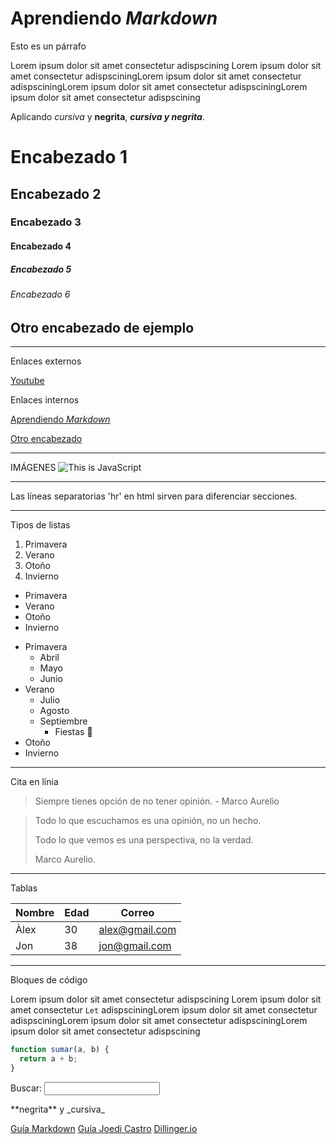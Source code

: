 # Aprendiendo _Markdown_

Esto es un párrafo

Lorem ipsum dolor sit amet consectetur adispscining Lorem ipsum dolor sit amet consectetur adispsciningLorem ipsum dolor sit amet consectetur adispsciningLorem ipsum dolor sit amet consectetur adispsciningLorem ipsum dolor sit amet consectetur adispscining

Aplicando _cursiva_ y **negrita**, **_cursiva y negrita_**.

# Encabezado 1

## Encabezado 2

### Encabezado 3

#### Encabezado 4

##### Encabezado 5

###### Encabezado 6

## Otro encabezado de ejemplo

---

Enlaces externos

[Youtube](https://youtube.com)

Enlaces internos

[Aprendiendo _Markdown_](#aprendiendo-markdown)

[Otro encabezado](#otro-encabezado-de-ejemplo)

---

IMÁGENES
![This is JavaScript](https://jonmircha.com/img/blog/this-is-javascript.jpg)

---

Las líneas separatorias 'hr' en html sirven para diferenciar secciones.

---

Tipos de listas

1. Primavera
2. Verano
3. Otoño
4. Invierno

- Primavera
- Verano
- Otoño
- Invierno

* Primavera
  - Abril
  - Mayo
  - Junio
* Verano
  - Julio
  - Agosto
  - Septiembre
    - Fiestas 🎂
* Otoño
* Invierno

---

Cita en línia

> Siempre tienes opción de no tener opinión. - Marco Aurelio

> Todo lo que escuchamos es una opinión, no un hecho.
>
> Todo lo que vemos es una perspectiva, no la verdad.
>
> Marco Aurelio.

---

Tablas

| Nombre | Edad | Correo         |
| ------ | ---- | -------------- |
| Àlex   | 30   | alex@gmail.com |
| Jon    | 38   | jon@gmail.com  |

---

Bloques de código

Lorem ipsum dolor sit amet consectetur adispscining Lorem ipsum dolor sit amet consectetur `Let` adispsciningLorem ipsum dolor sit amet consectetur adispsciningLorem ipsum dolor sit amet consectetur adispsciningLorem ipsum dolor sit amet consectetur adispscining

```js
function sumar(a, b) {
  return a + b;
}
```

<form>
  <label for="q">Buscar:</label>
  <input type="search" name="q" id="q">
</form>

<!-- Esto es un comentario en Markdown -->

\*\*negrita\*\* y \_cursiva\_

[Guía Markdown](https://www.markdownguide.org/)
[Guía Joedi Castro](https://joedicastro.com/pages/markdown.html)
[Dillinger.io](https://dillinger.io/)

